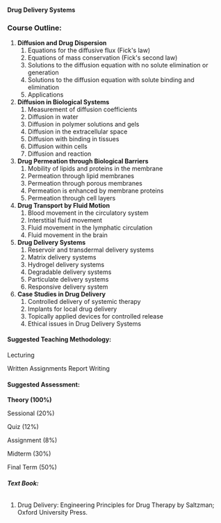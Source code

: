 #### **Drug Delivery Systems**



### **Course Outline:**
1. **Diffusion and Drug Dispersion**
   1. Equations for the diffusive flux (Fick's law)
   1. Equations of mass conservation (Fick's second law)
   1. Solutions to the diffusion equation with no solute elimination or generation
   1. Solutions to the diffusion equation with solute binding and elimination
   1. Applications
1. **Diffusion in Biological Systems**
   1. Measurement of diffusion coefficients
   1. Diffusion in water
   1. Diffusion in polymer solutions and gels
   1. Diffusion in the extracellular space
   1. Diffusion with binding in tissues
   1. Diffusion within cells
   1. Diffusion and reaction
1. **Drug Permeation through Biological Barriers**
   1. Mobility of lipids and proteins in the membrane
   1. Permeation through lipid membranes
   1. Permeation through porous membranes
   1. Permeation is enhanced by membrane proteins
   1. Permeation through cell layers
1. **Drug Transport by Fluid Motion**
   1. Blood movement in the circulatory system
   1. Interstitial fluid movement
   1. Fluid movement in the lymphatic circulation
   1. Fluid movement in the brain
1. **Drug Delivery Systems**
   1. Reservoir and transdermal delivery systems
   1. Matrix delivery systems
   1. Hydrogel delivery systems
   1. Degradable delivery systems
   1. Particulate delivery systems
   1. Responsive delivery system
1. **Case Studies in Drug Delivery**
   1. Controlled delivery of systemic therapy
   1. Implants for local drug delivery
   1. Topically applied devices for controlled release
   1. Ethical issues in Drug Delivery Systems
#### **Suggested Teaching Methodology:**
Lecturing

Written Assignments Report Writing
#### **Suggested Assessment:**
**Theory (100%)**

Sessional (20%)

Quiz (12%)

Assignment (8%)

Midterm (30%)

Final Term (50%)
###### **Text Book:**
1. Drug Delivery: Engineering Principles for Drug Therapy by Saltzman; Oxford University Press.
